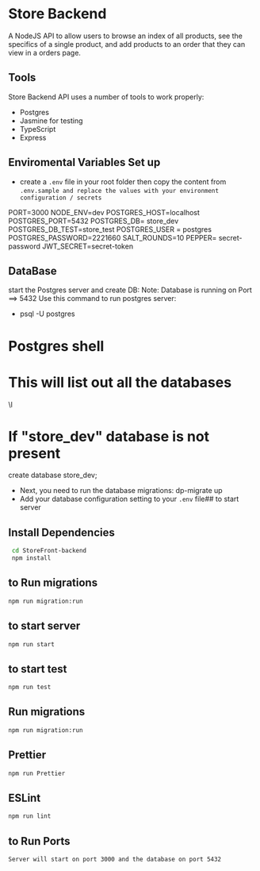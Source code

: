# Store Backend
A NodeJS API to allow users to browse an index of all products, see the specifics of a single product, and add products to an order that they can view in a orders page.
 
## Tools 
Store Backend API uses a number of tools to work properly:
- Postgres
- Jasmine for testing
- TypeScript
- Express 
## Enviromental Variables Set up
- create a `.env` file in your root folder then copy the content from  `.env.sample and replace the values with your environment configuration / secrets`

PORT=3000
NODE_ENV=dev
POSTGRES_HOST=localhost
POSTGRES_PORT=5432
POSTGRES_DB= store_dev
POSTGRES_DB_TEST=store_test
POSTGRES_USER = postgres
POSTGRES_PASSWORD=2221660
SALT_ROUNDS=10
PEPPER= secret-password
JWT_SECRET=secret-token
## DataBase
start the Postgres server and create DB:
Note: Database is running on Port ==> 5432
 Use this command to run postgres server:
- psql -U postgres
# Postgres shell
# This will list out all the databases
\l
# If "store_dev" database is not present
create database store_dev;
- Next, you need to run the database migrations:
dp-migrate up
- Add your database configuration setting to your `.env` file## to start server
## Install Dependencies
```sh
 cd StoreFront-backend
 npm install
```
## to Run migrations
```sh
npm run migration:run
```
## to start server
```sh
npm run start
```
## to start test
```sh
npm run test
```
## Run migrations 
```sh
npm run migration:run
```
## Prettier 
```sh
npm run Prettier
```
## ESLint 
```sh
npm run lint
```
## to Run Ports
```sh
Server will start on port 3000 and the database on port 5432
```
